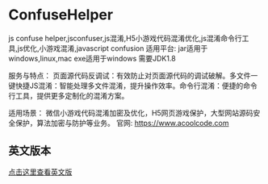 # ConfuseHelper
js confuse helper,jsconfuser,js混淆,H5小游戏代码混淆优化,js混淆命令行工具,js优化,小游戏混淆,javascript confusion
适用平台:
jar适用于windows,linux,mac
exe适用于windows
需要JDK1.8

服务与特点：
页面源代码反调试：有效防止对页面源代码的调试破解。多文件一键快捷JS混淆：智能处理多文件混淆，提升操作效率。命令行混淆：便捷的命令行工具，提供更多定制化的混淆方案。

适用场景：
微信小游戏代码混淆加密及优化，H5网页游戏保护，大型网站源码安全保护，算法加密与防护等业务。
官网: https://www.acoolcode.com
## 英文版本
[点击这里查看英文版](README_EN.md)